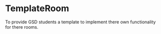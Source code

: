 # TemplateRoom
 To provide GSD students a template to implement there own functionality for there rooms.
